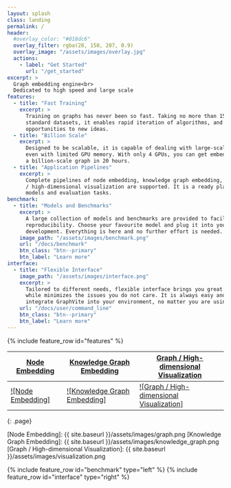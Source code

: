 ```yaml
---
layout: splash
class: landing
permalink: /
header:
  #overlay_color: "#018dc6"
  overlay_filter: rgba(28, 150, 207, 0.9)
  overlay_image: "/assets/images/overlay.jpg"
  actions:
    - label: "Get Started"
      url: "/get_started"
excerpt: >
  Graph embedding engine<br>
  Dedicated to high speed and large scale
features:
  - title: "Fast Training"
    excerpt: >
      Training on graphs has never been so fast. Taking no more than 15 minutes on
      standard datasets, it enables rapid iteration of algorithms, and brings
      opportunities to new ideas.
  - title: "Billion Scale"
    excerpt: >
      Designed to be scalable, it is capable of dealing with large-scale graphs,
      even with limited GPU memory. With only 4 GPUs, you can get embeddings of 
      a billion-scale graph in 20 hours.
  - title: "Application Pipelines"
    excerpt: >
      Complete pipelines of node embedding, knowledge graph embedding, and graph
      / high-dimensional visualization are supported. It is a ready playground for
      models and evaluation tasks.
benchmark:
  - title: "Models and Benchmarks"
    excerpt: >
      A large collection of models and benchmarks are provided to facilitate fast
      reproducibility. Choose your favourite model and plug it into your research or 
      development. Everything is here and no further effort is needed.
    image_path: "/assets/images/benchmark.png"
    url: "/docs/benchmark"
    btn_class: "btn--primary"
    btn_label: "Learn more"
interface:
  - title: "Flexible Interface"
    image_path: "/assets/images/interface.png"
    excerpt: >
      Tailored to different needs, flexible interface brings you great user experience,
      while minimizes the issues you do not care. It is always easy and efficient to
      integrate GraphVite into your environment, no matter you are using Python or C/C++.
    url: "/docs/user/command_line"
    btn_class: "btn--primary"
    btn_label: "Learn more"
---
```


{% include feature_row id="features" %}

| [Node Embedding][1]    | [Knowledge Graph Embedding][2]    | [Graph / High-dimensional Visualization][3]    |
|------------------------|-----------------------------------|------------------------------------------------|
| [![Node Embedding]][1] | [![Knowledge Graph Embedding]][2] | [![Graph / High-dimensional Visualization]][3] |
{: .page}

[1]: /docs/overview#node-embedding
[2]: /docs/overview#knowledge-graph-embedding
[3]: /docs/overview#graph-high-dimensional-visualization
[Node Embedding]: {{ site.baseurl }}/assets/images/graph.png
[Knowledge Graph Embedding]: {{ site.baseurl }}/assets/images/knowledge_graph.png
[Graph / High-dimensional Visualization]: {{ site.baseurl }}/assets/images/visualization.png

{% include feature_row id="benchmark" type="left" %}
{% include feature_row id="interface" type="right" %}